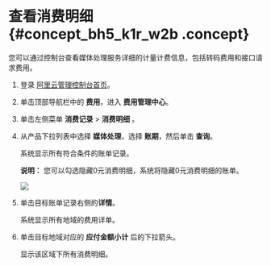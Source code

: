 # 查看消费明细 {#concept_bh5_k1r_w2b .concept}

您可以通过控制台查看媒体处理服务详细的计量计费信息，包括转码费用和接口请求费用。

1.  登录 [阿里云管理控制台首页](http://home.console.aliyun.com/new?spm=a2c4g.11186623.2.4.yRY9cZ#/)。
2.  单击顶部导航栏中的 **费用**，进入 **费用管理中心**。
3.  单击左侧菜单 **消费记录** \> **消费明细** 。
4.  从产品下拉列表中选择 **媒体处理**，选择 **账期**，然后单击 **查询**。

    系统显示所有符合条件的账单记录。

    **说明：** 您可以勾选隐藏0元消费明细，系统将隐藏0元消费明细的账单。

    ![](http://static-aliyun-doc.oss-cn-hangzhou.aliyuncs.com/assets/img/11347/15371666429882_zh-CN.png)

5.  单击目标账单记录右侧的**详情**。

    系统显示所有地域的费用详单。

6.  单击目标地域对应的 **应付金额小计** 后的下拉箭头。

    显示该区域下所有消费明细。


